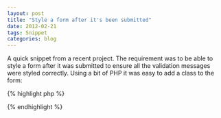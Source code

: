 ```yaml
---
layout: post
title: "Style a form after it's been submitted"
date: 2012-02-21
tags: Snippet
categories: blog
---
```

A quick snippet from a recent project. The requirement was to be able to style a form after it was submitted to ensure all the validation messages were styled correctly. Using a bit of PHP it was easy to add a class to the form: 

{% highlight php %}
<?php
	$class = ''; 
	if ( $_SERVER['REQUEST_METHOD'] == 'POST' ) { 
		$class = 'submitted'; 
	} 
?>
<form class="<?php echo $class ?>">
{% endhighlight %}

